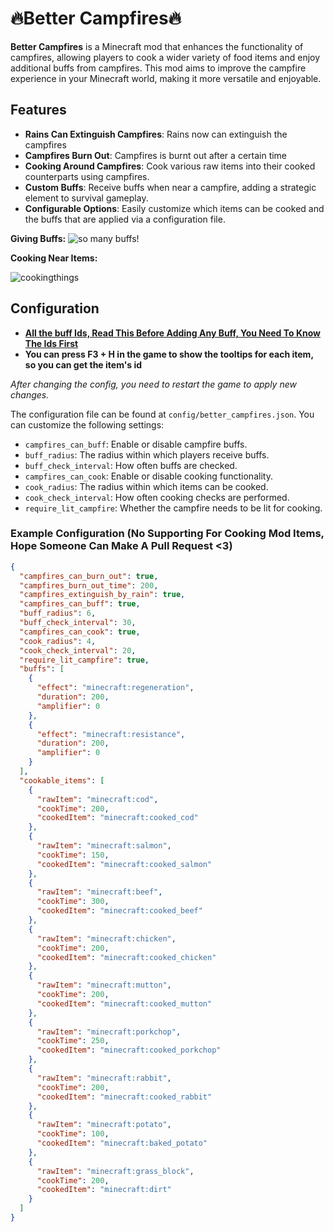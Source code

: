 🔥Better Campfires🔥
====================

**Better Campfires** is a Minecraft mod that enhances the functionality of campfires, allowing players to cook a wider variety of food items and enjoy additional buffs from campfires. This mod aims to improve the campfire experience in your Minecraft world, making it more versatile and enjoyable.

Features
--------

*   **Rains Can Extinguish Campfires**: Rains now can extinguish the campfires
*   **Campfires Burn Out**: Campfires is burnt out after a certain time
*   **Cooking Around Campfires**: Cook various raw items into their cooked counterparts using campfires.
*   **Custom Buffs**: Receive buffs when near a campfire, adding a strategic element to survival gameplay.
*   **Configurable Options**: Easily customize which items can be cooked and the buffs that are applied via a configuration file.

**Giving Buffs:** ![so many buffs!](https://cdn.modrinth.com/data/cached_images/b7cfa027825e822d804c57a6d1d44ad21bdf8978.png)

**Cooking Near Items:**

![cookingthings](https://i.giphy.com/media/v1.Y2lkPTc5MGI3NjExeHRqaTM2MGdoZjBwbGU5ZmlxN3U1MzFndWR4bWZnYjA0ZzJya2J4ZiZlcD12MV9pbnRlcm5hbF9naWZfYnlfaWQmY3Q9Zw/SUFaZLbzaZLWEseMdq/giphy-downsized-large.gif)

Configuration
-------------

*   **[All the buff Ids, Read This Before Adding Any Buff, You Need To Know The Ids First](https://minecraft.fandom.com/wiki/Effect)**
*   **You can press F3 + H in the game to show the tooltips for each item, so you can get the item's id**

_After changing the config, you need to restart the game to apply new changes._

The configuration file can be found at `config/better_campfires.json`. You can customize the following settings:

*   `campfires_can_buff`: Enable or disable campfire buffs.
*   `buff_radius`: The radius within which players receive buffs.
*   `buff_check_interval`: How often buffs are checked.
*   `campfires_can_cook`: Enable or disable cooking functionality.
*   `cook_radius`: The radius within which items can be cooked.
*   `cook_check_interval`: How often cooking checks are performed.
*   `require_lit_campfire`: Whether the campfire needs to be lit for cooking.

### Example Configuration (No Supporting For Cooking Mod Items, Hope Someone Can Make A Pull Request <3)

```json
{
  "campfires_can_burn_out": true,
  "campfires_burn_out_time": 200,
  "campfires_extinguish_by_rain": true,
  "campfires_can_buff": true,
  "buff_radius": 6,
  "buff_check_interval": 30,
  "campfires_can_cook": true,
  "cook_radius": 4,
  "cook_check_interval": 20,
  "require_lit_campfire": true,
  "buffs": [
    {
      "effect": "minecraft:regeneration",
      "duration": 200,
      "amplifier": 0
    },
    {
      "effect": "minecraft:resistance",
      "duration": 200,
      "amplifier": 0
    }
  ],
  "cookable_items": [
    {
      "rawItem": "minecraft:cod",
      "cookTime": 200,
      "cookedItem": "minecraft:cooked_cod"
    },
    {
      "rawItem": "minecraft:salmon",
      "cookTime": 150,
      "cookedItem": "minecraft:cooked_salmon"
    },
    {
      "rawItem": "minecraft:beef",
      "cookTime": 300,
      "cookedItem": "minecraft:cooked_beef"
    },
    {
      "rawItem": "minecraft:chicken",
      "cookTime": 200,
      "cookedItem": "minecraft:cooked_chicken"
    },
    {
      "rawItem": "minecraft:mutton",
      "cookTime": 200,
      "cookedItem": "minecraft:cooked_mutton"
    },
    {
      "rawItem": "minecraft:porkchop",
      "cookTime": 250,
      "cookedItem": "minecraft:cooked_porkchop"
    },
    {
      "rawItem": "minecraft:rabbit",
      "cookTime": 200,
      "cookedItem": "minecraft:cooked_rabbit"
    },
    {
      "rawItem": "minecraft:potato",
      "cookTime": 100,
      "cookedItem": "minecraft:baked_potato"
    },
    {
      "rawItem": "minecraft:grass_block",
      "cookTime": 200,
      "cookedItem": "minecraft:dirt"
    }
  ]
}
